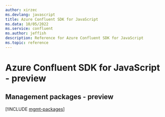 ```yaml
---
author: xirzec
ms.devlang: javascript
title: Azure Confluent SDK for JavaScript
ms.data: 10/05/2022
ms.service: confluent
ms.author: jeffish
description: Reference for Azure Confluent SDK for JavaScript
ms.topic: reference
---
```

# Azure Confluent SDK for JavaScript - preview

## Management packages - preview
[!INCLUDE [mgmt-packages](confluent-mgmt-index.md)]